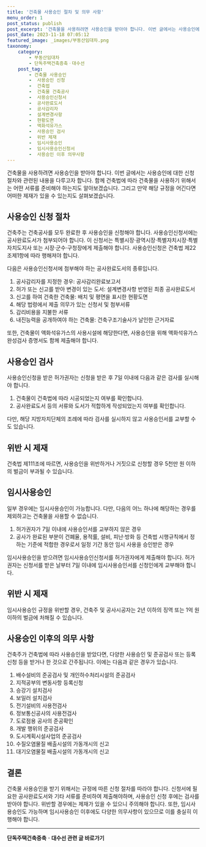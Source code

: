 ```yaml
---
title: '건축물 사용승인 절차 및 의무 사항'
menu_order: 1
post_status: publish
post_excerpt: '건축물을 사용하려면 사용승인을 받아야 합니다. 이번 글에서는 사용승인에 대한 신청 절차와 관련된 내용을 다루고자 합니다. 함께 건축법에 따라 건축물을 사용하기 위해서는 어떤 서류를 준비해야 하는지도 알아보겠습니다. 그리고 만약 해당 규정을 어긴다면 어떠한 제재가 있을 수 있는지도 살펴보겠습니다.'
post_date: 2023-11-18 07:05:12
featured_image: _images/부동산임대차.png
taxonomy:
    category:
        - 부동산임대차
        - 단독주택건축증축ㆍ대수선
    post_tag:
        - 건축물 사용승인
        -  사용승인 신청
        -  건축법
        -  건축물 건축공사
        -  사용승인신청서
        -  공사완료도서
        -  공사감리자
        -  설계변경사항
        -  현황도면
        -  액화석유가스
        -  사용승인 검사
        -  위반 제재
        -  임시사용승인
        -  임시사용승인신청서
        -  사용승인 이후 의무사항
---
```



건축물을 사용하려면 사용승인을 받아야 합니다. 이번 글에서는 사용승인에 대한 신청 절차와 관련된 내용을 다루고자 합니다. 함께 건축법에 따라 건축물을 사용하기 위해서는 어떤 서류를 준비해야 하는지도 알아보겠습니다. 그리고 만약 해당 규정을 어긴다면 어떠한 제재가 있을 수 있는지도 살펴보겠습니다.

## 사용승인 신청 절차

건축주는 건축공사를 모두 완료한 후 사용승인을 신청해야 합니다. 사용승인신청서에는 공사완료도서가 첨부되어야 합니다. 이 신청서는 특별시장·광역시장·특별자치시장·특별자치도지사 또는 시장·군수·구청장에게 제출해야 합니다. 사용승인신청은 건축법 제22조제1항에 따라 행해져야 합니다.

다음은 사용승인신청서에 첨부해야 하는 공사완료도서의 종류입니다.

1. 공사감리자를 지정한 경우: 공사감리완료보고서
2. 허가 또는 신고를 받아 변경이 있는 도서: 설계변경사항 반영된 최종 공사완료도서
3. 신고를 하여 건축한 건축물: 배치 및 평면을 표시한 현황도면
4. 해당 법령에서 제출 의무가 있는 신청서 및 첨부서류
5. 감리비용을 지불한 서류
6. 내진능력을 공개하여야 하는 건축물: 건축구조기술사가 날인한 근거자료

또한, 건축물이 액화석유가스의 사용시설에 해당한다면, 사용승인을 위해 액화석유가스 완성검사 증명서도 함께 제출해야 합니다.

## 사용승인 검사

사용승인신청을 받은 허가권자는 신청을 받은 후 7일 이내에 다음과 같은 검사를 실시해야 합니다.

1. 건축물이 건축법에 따라 시공되었는지 여부를 확인합니다.
2. 공사완료도서 등의 서류와 도서가 적합하게 작성되었는지 여부를 확인합니다.

다만, 해당 지방자치단체의 조례에 따라 검사를 실시하지 않고 사용승인서를 교부할 수도 있습니다.

## 위반 시 제재

건축법 제111조에 따르면, 사용승인을 위반하거나 거짓으로 신청할 경우 5천만 원 이하의 벌금이 부과될 수 있습니다.

## 임시사용승인

일부 경우에는 임시사용승인이 가능합니다. 다만, 다음의 어느 하나에 해당하는 경우를 제외하고는 건축물을 사용할 수 없습니다.

1. 허가권자가 7일 이내에 사용승인서를 교부하지 않은 경우
2. 공사가 완료된 부분이 건폐율, 용적률, 설비, 피난·방화 등 건축법 시행규칙에서 정하는 기준에 적합한 경우로서 일정 기간 동안 임시 사용을 승인받은 경우

임시사용승인을 받으려면 임시사용승인신청서를 허가권자에게 제출해야 합니다. 허가권자는 신청서를 받은 날부터 7일 이내에 임시사용승인서를 신청인에게 교부해야 합니다.

## 위반 시 제재

임시사용승인 규정을 위반할 경우, 건축주 및 공사시공자는 2년 이하의 징역 또는 1억 원 이하의 벌금에 처해질 수 있습니다.

## 사용승인 이후의 의무 사항

건축주가 건축법에 따라 사용승인을 받았다면, 다양한 사용승인 및 준공검사 또는 등록신청 등을 받거나 한 것으로 간주됩니다. 이에는 다음과 같은 경우가 있습니다.

1. 배수설비의 준공검사 및 개인하수처리시설의 준공검사
2. 지적공부의 변동사항 등록신청
3. 승강기 설치검사
4. 보일러 설치검사
5. 전기설비의 사용전검사
6. 정보통신공사의 사용전검사
7. 도로점용 공사의 준공확인
8. 개발 행위의 준공검사
9. 도시계획시설사업의 준공검사
10. 수질오염물질 배출시설의 가동개시의 신고
11. 대기오염물질 배출시설의 가동개시의 신고

## 결론

건축물 사용승인을 받기 위해서는 규정에 따른 신청 절차를 따라야 합니다. 신청서에 필요한 공사완료도서와 기타 서류를 준비하여 제출해야하며, 사용승인 신청 후에는 검사를 받아야 합니다. 위반할 경우에는 제재가 있을 수 있으니 주의해야 합니다. 또한, 임시사용승인도 가능하며 임시사용승인 이후에도 다양한 의무사항이 있으므로 이를 충실히 이행해야 합니다.
<!-- wp:separator -->
<hr class="wp-block-separator has-alpha-channel-opacity"/>
<!-- /wp:separator -->

<!-- wp:group {"backgroundColor":"base","layout":{"type":"constrained"}} -->
<div class="wp-block-group has-base-background-color has-background"><!-- wp:paragraph {"align":"center","fontSize":"medium"} -->
<p class="has-text-align-center has-large-font-size"><strong>단독주택건축증축ㆍ대수선 관련 글 바로가기</strong></p>
<!-- /wp:paragraph -->


<!-- wp:latest-posts
{"categories":[{"id":22770,"count":19,"description":"","link":"https://uknowlaw.com/category/%eb%8b%a8%eb%8f%85%ec%a3%bc%ed%83%9d%ea%b1%b4%ec%b6%95%ec%a6%9d%ec%b6%95%e3%86%8d%eb%8c%80%ec%88%98%ec%84%a0/","name":"단독주택건축증축ㆍ대수선","slug":"단독주택건축증축ㆍ대수선","taxonomy":"category","parent":0,"meta":[],"_links":{"self":[{"href":"https://uknowlaw.com/wp-json/wp/v2/categories/22770"}],"collection":[{"href":"https://uknowlaw.com/wp-json/wp/v2/categories"}],"about":[{"href":"https://uknowlaw.com/wp-json/wp/v2/taxonomies/category"}],"wp:post_type":[{"href":"https://uknowlaw.com/wp-json/wp/v2/posts?categories=22770"}],"curies":[{"name":"wp","href":"https://api.w.org/{rel}","templated":true}]}}],"postsToShow":100,"excerptLength":28,"postLayout":"grid","columns":2,"featuredImageAlign":"left","featuredImageSizeSlug":"large","fontSize":"small"} /--></div>
<!-- /wp:group -->